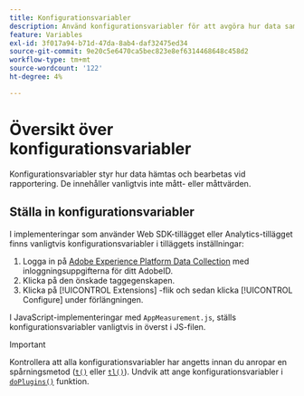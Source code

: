 ```yaml
---
title: Konfigurationsvariabler
description: Använd konfigurationsvariabler för att avgöra hur data samlas in.
feature: Variables
exl-id: 3f017a94-b71d-47da-8ab4-daf32475ed34
source-git-commit: 9e20c5e6470ca5bec823e8ef6314468648c458d2
workflow-type: tm+mt
source-wordcount: '122'
ht-degree: 4%

---
```


# Översikt över konfigurationsvariabler

Konfigurationsvariabler styr hur data hämtas och bearbetas vid rapportering. De innehåller vanligtvis inte mått- eller måttvärden.

## Ställa in konfigurationsvariabler

I implementeringar som använder Web SDK-tillägget eller Analytics-tillägget finns vanligtvis konfigurationsvariabler i tilläggets inställningar:

1. Logga in på [Adobe Experience Platform Data Collection](https://experience.adobe.com/data-collection) med inloggningsuppgifterna för ditt AdobeID.
1. Klicka på den önskade taggegenskapen.
1. Klicka på [!UICONTROL Extensions] -flik och sedan klicka [!UICONTROL Configure] under förlängningen.

I JavaScript-implementeringar med `AppMeasurement.js`, ställs konfigurationsvariabler vanligtvis in överst i JS-filen.

>[!IMPORTANT]
>
>Kontrollera att alla konfigurationsvariabler har angetts innan du anropar en spårningsmetod ([`t()`](../functions/t-method.md) eller [`tl()`](../functions/tl-method.md)). Undvik att ange konfigurationsvariabler i [`doPlugins()`](../functions/doplugins.md) funktion.

